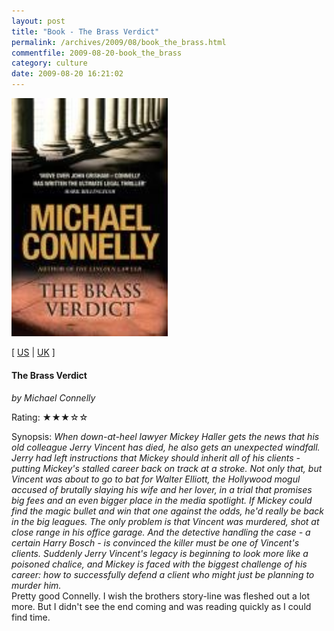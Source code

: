 ```yaml
---
layout: post
title: "Book - The Brass Verdict"
permalink: /archives/2009/08/book_the_brass.html
commentfile: 2009-08-20-book_the_brass
category: culture
date: 2009-08-20 16:21:02
---
```


<img class="photo right" src="/assets/images/0752875833.jpg" width="250" alt="The Brass Verdict cover" />

\[ [US](http://www.amazon.com/o/asin/0752875833) | [UK](http://www.amazon.co.uk/o/asin/0752875833) \]

#### The Brass Verdict

<em>by Michael Connelly</em>

Rating: ★★★☆☆

<div class="book_synopsis" markdown="1">
Synopsis: <em>When down-at-heel lawyer Mickey Haller gets the news that his old colleague Jerry Vincent has died, he also gets an unexpected windfall. Jerry had left instructions that Mickey should inherit all of his clients - putting Mickey's stalled career back on track at a stroke. Not only that, but Vincent was about to go to bat for Walter Elliott, the Hollywood mogul accused of brutally slaying his wife and her lover, in a trial that promises big fees and an even bigger place in the media spotlight. If Mickey could find the magic bullet and win that one against the odds, he'd really be back in the big leagues. The only problem is that Vincent was murdered, shot at close range in his office garage. And the detective handling the case - a certain Harry Bosch - is convinced the killer must be one of Vincent's clients. Suddenly Jerry Vincent's legacy is beginning to look more like a poisoned chalice, and Mickey is faced with the biggest challenge of his career: how to successfully defend a client who might just be planning to murder him.</em>

</div>
Pretty good Connelly. I wish the brothers story-line was fleshed out a lot more. But I didn't see the end coming and was reading quickly as I could find time.
